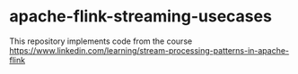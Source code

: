 # apache-flink-streaming-usecases
This repository implements code from the course https://www.linkedin.com/learning/stream-processing-patterns-in-apache-flink
